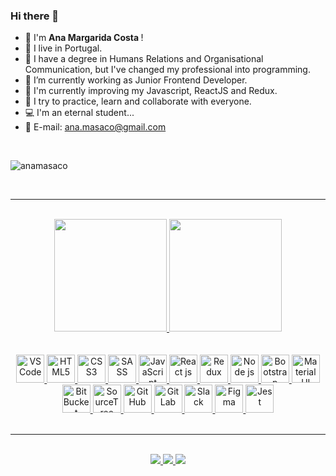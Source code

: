 ### Hi there 👋

- 🙂 I'm <b> Ana Margarida Costa </b>!
- 🌴 I live in Portugal.
- 💙 I have a degree in Humans Relations and Organisational Communication, but I've changed my professional into programming.
- 🔭 I’m currently working as Junior Frontend Developer.
- 🎯 I'm currently improving my Javascript, ReactJS and Redux.
- 👯 I try to practice, learn and collaborate with everyone.
- 💻 I'm an eternal student...
- 📲 E-mail: ana.masaco@gmail.com

<br/>

<p align="left"> <img src="https://komarev.com/ghpvc/?username=anamasaco&label=Profile%20views&color=0e75b6&style=flat" alt="anamasaco" /> </p>

<br/>
<hr/>
<br/>

<div align="center">
  <a href="https://github.com/anamasaco">
  <img height="180em" src="https://github-readme-stats.vercel.app/api?username=anamasaco&show_icons=true&theme=merko&include_all_commits=true&count_private=true"/>
  <img height="180em" src="https://github-readme-stats.vercel.app/api/top-langs/?username=anamasaco&layout=compact&langs_count=7&theme=merko"/>
</div>

<br/>
<br/>

<div align="center" style="display: inline_block">
    <a href="https://code.visualstudio.com/">
        <img src="https://cdn.jsdelivr.net/gh/devicons/devicon/icons/vscode/vscode-original.svg" alt="VS Code" width="45" height="45"/>
    </a>
    <a href="https://developer.mozilla.org/en-US/docs/Web/HTML">
        <img src="https://cdn.jsdelivr.net/gh/devicons/devicon/icons/html5/html5-original.svg" alt="HTML5" width="45" height="45"/>
    </a>
    <a href="https://developer.mozilla.org/en-US/docs/Web/CSS">
        <img src="https://cdn.jsdelivr.net/gh/devicons/devicon/icons/css3/css3-original.svg" alt="CSS3" width="45" height="45"/>
    </a>
    <a href="https://sass-lang.com/">
        <img src="https://cdn.jsdelivr.net/gh/devicons/devicon/icons/sass/sass-original.svg" alt="SASS" width="45" height="45"/>
    </a>
    <a href="https://developer.mozilla.org/en-US/docs/Web/JavaScript">
        <img src="https://cdn.jsdelivr.net/gh/devicons/devicon/icons/javascript/javascript-original.svg" alt="JavaScript" width="45" height="45"/>
    </a>
    <a href="https://reactjs.org/">
        <img src="https://cdn.jsdelivr.net/gh/devicons/devicon/icons/react/react-original.svg" alt="React js" width="45" height="45"/>
    </a>
    <a href="https://redux.js.org/">
        <img src="https://cdn.jsdelivr.net/gh/devicons/devicon/icons/redux/redux-original.svg" alt="Redux" width="45" height="45"/>
    </a>
    <a href="https://nodejs.org">
        <img src="https://cdn.jsdelivr.net/gh/devicons/devicon/icons/nodejs/nodejs-original.svg" alt="Node js" width="45" height="45"/>
    </a>
    <a href="https://getbootstrap.com/">
        <img src="https://cdn.jsdelivr.net/gh/devicons/devicon/icons/bootstrap/bootstrap-original.svg" alt="Bootstrap" width="45" height="45"/>
    </a>
    <a href="https://mui.com/pt/">
        <img src="https://cdn.jsdelivr.net/gh/devicons/devicon/icons/materialui/materialui-original.svg" alt="Material UI" width="45" height="45"/>
    </a>
    <a href="https://bitbucket.org/product/">
        <img src="https://cdn.jsdelivr.net/gh/devicons/devicon/icons/bitbucket/bitbucket-original.svg" alt="BitBucket" width="45" height="45"/>
    </a>
    <a href="https://www.sourcetreeapp.com/">
        <img src="https://cdn.jsdelivr.net/gh/devicons/devicon/icons/sourcetree/sourcetree-original.svg" alt="SourceTree" width="45" height="45"/>
    </a>
    <a href="https://github.com/">
        <img src="https://cdn.jsdelivr.net/gh/devicons/devicon/icons/github/github-original.svg" alt="GitHub" width="45" height="45"/>
    </a>
    <a href="https://about.gitlab.com/">
        <img src="https://cdn.jsdelivr.net/gh/devicons/devicon/icons/gitlab/gitlab-original.svg" alt="GitLab" width="45" height="45"/>
    </a>
    <a href="https://www.slack.com">
        <img src="https://cdn.jsdelivr.net/gh/devicons/devicon/icons/slack/slack-original.svg" alt="Slack" width="45" height="45"/>
    </a>
    <a href="https://figma.com">
        <img src="https://cdn.jsdelivr.net/gh/devicons/devicon/icons/figma/figma-original.svg" alt="Figma" width="45" height="45"/>
    </a>
    <a href="https://jestjs.io/">
        <img src="https://cdn.jsdelivr.net/gh/devicons/devicon/icons/jest/jest-plain.svg" alt="Jest" width="45" height="45"/>
    </a>
</div>

<br/>
<hr/>
<br/>

<div align="center">
    <a href = "mailto:ana.masaco@gmail.com">
        <img src="https://img.shields.io/badge/Gmail-D14836?style=for-the-badge&logo=gmail&logoColor=white" target="_blank">
    </a>
    <a href="www.linkedin.com/in/ana-margarida-costa-a2bba713a" target="_blank">
        <img src="https://img.shields.io/badge/LinkedIn-0077B5?style=for-the-badge&logo=linkedin&logoColor=white" target="_blank">
    </a>
    <a href="https://gitlab.com/anamasaco" target="_blank">
        <img src="https://img.shields.io/badge/GitLab-330F63?style=for-the-badge&logo=gitlab&logoColor=white" target="_blank">
    </a>
</div>
